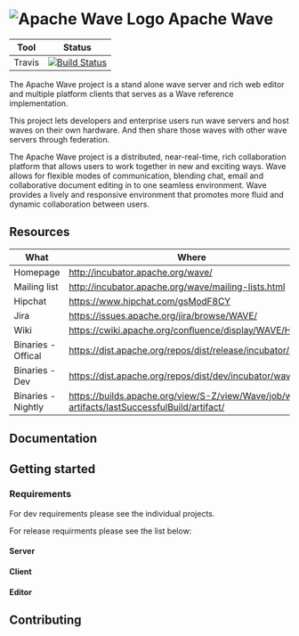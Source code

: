 # ![Apache Wave Logo](https://incubator.apache.org/wave/images/OpenWaveLogo.png) Apache Wave

| Tool | Status |
| --- | --- |
| Travis | [![Build Status](https://travis-ci.org/apache/incubator-wave.svg?branch=wavy)](https://travis-ci.org/apache/incubator-wave) |

The Apache Wave project is a stand alone wave server and rich web editor and
multiple platform clients that serves as a Wave reference implementation.

This project lets developers and enterprise users run wave servers and
host waves on their own hardware. And then share those waves with other
wave servers through federation.

The Apache Wave project is a distributed, near-real-time, rich collaboration
platform that allows users to work together in new and exciting ways. Wave
allows for flexible modes of communication, blending chat, email and
collaborative document editing in to one seamless environment. Wave provides a
lively and responsive environment that promotes more fluid and dynamic
collaboration between users.

## Resources
| What | Where |
| --- | --- |
| Homepage | http://incubator.apache.org/wave/ |
| Mailing list | http://incubator.apache.org/wave/mailing-lists.html |
| Hipchat | https://www.hipchat.com/gsModF8CY |
| Jira | https://issues.apache.org/jira/browse/WAVE/ |
| Wiki | https://cwiki.apache.org/confluence/display/WAVE/Home |
| Binaries - Offical | https://dist.apache.org/repos/dist/release/incubator/wave/ |
| Binaries - Dev | https://dist.apache.org/repos/dist/dev/incubator/wave/ |
| Binaries - Nightly | https://builds.apache.org/view/S-Z/view/Wave/job/wave-artifacts/lastSuccessfulBuild/artifact/ |

## Documentation

## Getting started

### Requirements

For dev requirements please see the individual projects.

For release requirments please see the list below:

#### Server

#### Client

#### Editor

## Contributing
